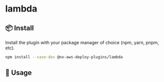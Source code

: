 # lambda

## 📦 Install

Install the plugin with your package manager of choice (npm, yarn, pnpm, etc).

```bash
npm install --save-dev @nx-aws-deploy-plugins/lambda
```

## 🚀 Usage
